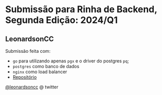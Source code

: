 # Submissão para Rinha de Backend, Segunda Edição: 2024/Q1 

## LeonardsonCC 
Submissão feita com:
- `go` para utilizando apenas `pgx` e o driver do postgres `pq`;
- `postgres` como banco de dados
- `nginx` como load balancer
- [Repositório](https://github.com/LeonardsonCC/rinha-de-backend-2024/)

[@leonardsoncc](https://twitter.com/leonardsoncc) @ twitter
